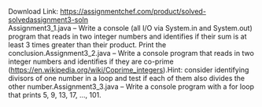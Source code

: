 Download Link: https://assignmentchef.com/product/solved-solvedassignment3-soln
<br>
Assignment3_1.java – Write a console (all I/O via System.in and System.out) program that reads in two integer numbers and identifies if their sum is at least 3 times greater than their product. Print the conclusion.Assignment3_2.java – Write a console program that reads in two integer numbers and identifies if they are co-prime (https://en.wikipedia.org/wiki/Coprime_integers).Hint: consider identifying divisors of one number in a loop and test if each of them also divides the other number.Assignment3_3.java – Write a console program with a for loop that prints 5, 9, 13, 17, …, 101.